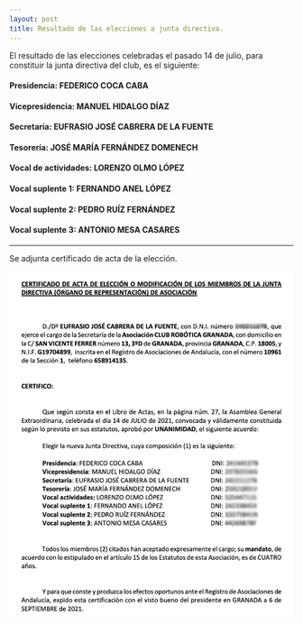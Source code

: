 ```yaml
---
layout: post
title: Resultado de las elecciones a junta directiva.
---
```




El resultado de las elecciones celebradas el pasado 14 de julio, para constituir la junta directiva del club, es el siguiente:

#### Presidencia: FEDERICO COCA CABA		
#### Vicepresidencia: MANUEL HIDALGO DÍAZ
#### Secretaría: EUFRASIO JOSÉ CABRERA DE LA FUENTE		
#### Tesorería: JOSÉ MARÍA FERNÁNDEZ DOMENECH		
#### Vocal de actividades: LORENZO OLMO LÓPEZ	 	
#### Vocal suplente 1: FERNANDO ANEL LÓPEZ			
#### Vocal suplente 2: PEDRO RUÍZ FERNÁNDEZ			
#### Vocal suplente 3: ANTONIO MESA CASARES





---------------------------------------------------

Se adjunta certificado de acta de la elección.





<img src="/images/resultado_elecciones.png" width="800" />
